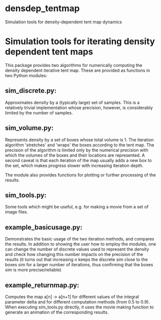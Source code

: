 # densdep_tentmap
Simulation tools for density-dependent tent map dynamics

Simulation tools for iterating density dependent tent maps
==========================================================

This package provides two algorithms for numerically computing
the density dependent iterative tent map. These are provided as
functions in two Python modules:

sim_discrete.py:
----------------
Approximates density by a (typically large) set of samples.
This is a relatively trivial implementation whose precision,
however, is considerably limited by the number of samples.

sim_volume.py:
--------------
Represents density by a set of boxes whose total volume is 1.
The iteration algorithm 'stretches' and 'wraps' the boxes
according to the tent map. The precision of the algorithm
is limited only by the numerical precision with which the
volumes of the boxes and their locations are represented.
A second caveat is that each iteration of the map usually
adds a new box to the set, which makes progress slower with
increasing iteration depth.

The module also provides functions for plotting or further
processing of the results.

sim_tools.py:
-------------
Some tools which might be useful, e.g. for making a movie
from a set of image files.

example_basicusage.py:
----------------------
Demonstrates the basic usage of the two iteration methods, and
compares the results. In addition to showing the user how to
employ the modules, one can change the number of discrete values
used to represent the density and check how changing this
number impacts on the precision of the results (it turns out that
increasing n keeps the discrete sim close to the boxes sim for
a larger number of iterations, thus confirming that the boxes sim
is more precise/reliable)

example_returnmap.py:
---------------------
Computes the map a[n] -> a[n+1] for different values of the integral
parameter delta and for different computation methods (from 0.5 to 0.9).
When executing sim_tools.py directly, it uses the movie making function
to generate an animation of the corresponding results.




